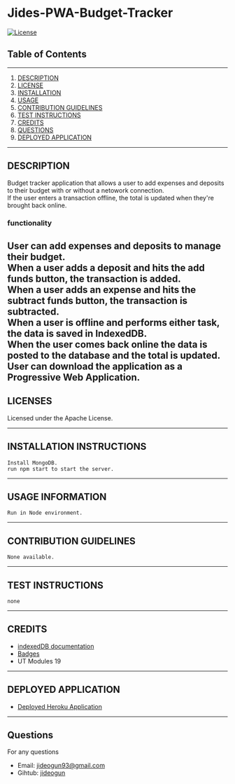 # Jides-PWA-Budget-Tracker


[![License](https://img.shields.io/badge/License-Apache--2.0-red.svg)](https://opensource.org/licenses/unlicense)

## Table of Contents

---

1. [DESCRIPTION](#description)
2. [LICENSE](#licenses)
3. [INSTALLATION](#installation-instructions)
4. [USAGE](#usage-information)
5. [CONTRIBUTION GUIDELINES](#contribution-guidelines)
6. [TEST INSTRUCTIONS](#test-instructions)
7. [CREDITS](#credits)
8. [QUESTIONS](#questions)
9. [DEPLOYED APPLICATION](#deployed-application)

---

## DESCRIPTION
Budget tracker application that allows a user to add expenses and deposits to their budget with or without a netowork connection. <br>
If the user enters a transaction offline, the total is updated when they're brought back online.

### functionality
User can add expenses and deposits to manage their budget. <br>
When a user adds a deposit and hits the add funds button, the transaction is added. <br>
When a user adds an expense and hits the subtract funds button, the transaction is subtracted. <br>
When a user is offline and performs either task, the data is saved in IndexedDB. <br>
When the user comes back online the data is posted to the database and the total is updated. <br>
User can download the application as a Progressive Web Application. <br>
---

## LICENSES

Licensed under the Apache License.

---

## INSTALLATION INSTRUCTIONS

    Install MongoDB.
    run npm start to start the server.

---

## USAGE INFORMATION

    Run in Node environment.

---

## CONTRIBUTION GUIDELINES

    None available.

---

## TEST INSTRUCTIONS

    none

---

## CREDITS

- [indexedDB documentation](https://developer.mozilla.org/en-US/docs/Web/API/IndexedDB_API)
- [Badges](https://shields.io/category/build)
- UT Modules 19

---

## DEPLOYED APPLICATION
 - [Deployed Heroku Application](https://fathomless-ocean-98711.herokuapp.com/)

---

## Questions

For any questions

- Email: [jideogun93@gmail.com](mailto:jideogun93@gmail.com)
- Gihtub: [jideogun](https://github.com/jideogun)
